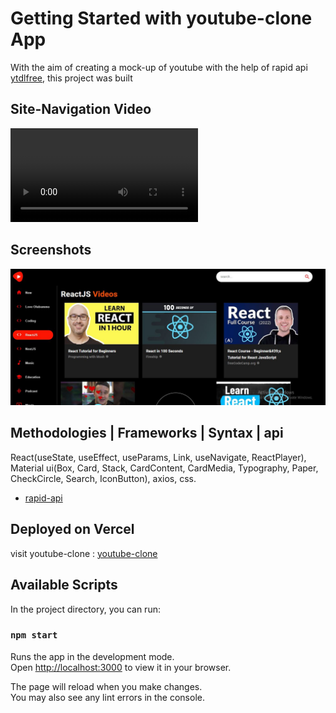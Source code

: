 # Getting Started with youtube-clone App

With the aim of creating a mock-up of youtube with the help of rapid api [ytdlfree](https://rapidapi.com/ytdlfree/api/youtube-v31), this project was built

## Site-Navigation Video

<video src="youtube-clone%20(1).mp4" controls title="Title"></video>

## Screenshots

![Alt text](youtube-web.JPG)

## Methodologies | Frameworks | Syntax | api

React(useState, useEffect, useParams, Link, useNavigate, ReactPlayer), Material ui(Box, Card, Stack, CardContent, CardMedia, Typography, Paper, CheckCircle, Search, IconButton), axios, css.

- [rapid-api](https://rapidapi.com/hub)

## Deployed on Vercel

visit youtube-clone : [youtube-clone](https://youtube-clone-gilt-rho.vercel.app/)

## Available Scripts

In the project directory, you can run:

### `npm start`

Runs the app in the development mode.\
Open [http://localhost:3000](http://localhost:3000) to view it in your browser.

The page will reload when you make changes.\
You may also see any lint errors in the console.
